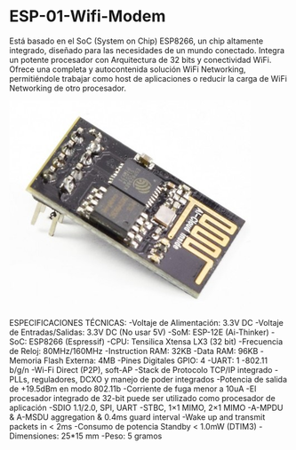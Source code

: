 # ESP-01-Wifi-Modem
Está basado en el SoC (System on Chip) ESP8266, un chip altamente integrado, diseñado para las necesidades de un mundo conectado. Integra un potente procesador con Arquitectura de 32 bits y conectividad WiFi. Ofrece una completa y autocontenida solución WiFi Networking, permitiéndole trabajar como host de aplicaciones o reducir la carga de WiFi Networking de otro procesador.


![](Wifi.jpg)

ESPECIFICACIONES TÉCNICAS: 
        -Voltaje de Alimentación: 3.3V DC
        -Voltaje de Entradas/Salidas: 3.3V DC (No usar 5V)
        -SoM: ESP-12E (Ai-Thinker)
        -SoC: ESP8266 (Espressif)
        -CPU: Tensilica Xtensa LX3 (32 bit)
        -Frecuencia de Reloj: 80MHz/160MHz
        -Instruction RAM: 32KB
        -Data RAM: 96KB
        -Memoria Flash Externa: 4MB
        -Pines Digitales GPIO: 4
        -UART: 1
        -802.11 b/g/n
        -Wi-Fi Direct (P2P), soft-AP
        -Stack de Protocolo TCP/IP integrado
        -PLLs, reguladores, DCXO y manejo de poder integrados
        -Potencia de salida de +19.5dBm en modo 802.11b
        -Corriente de fuga menor a 10uA
        -El procesador integrado de 32-bit puede ser utilizado como procesador de aplicación
        -SDIO 1.1/2.0, SPI, UART
        -STBC, 1×1 MIMO, 2×1 MIMO
        -A-MPDU & A-MSDU aggregation & 0.4ms guard interval
        -Wake up and transmit packets in < 2ms
        -Consumo de potencia Standby < 1.0mW (DTIM3)
        -Dimensiones: 25*15 mm
        -Peso: 5 gramos
        
        
